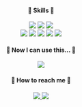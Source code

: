 <!-- ## 🧑🏻‍💻 Hi There, I'm Front-end Developer -->
  
  <div align='center'>
  <!-- skills start -->
  <h4>📝 Skills 📝</h4>
  <img src="https://img.shields.io/badge/HTML5-E34F26?style=flat-square&logo=HTML5&logoColor=white"/>
  <img src="https://img.shields.io/badge/CSS3-1572B6?style=flat-square&logo=CSS3&logoColor=white"/>
  <img src="https://img.shields.io/badge/Scss-CC6699?style=flat-square&logo=Sass&logoColor=white"/>
  <br/>
  <img src="https://img.shields.io/badge/JavaScript-F7DF1E?style=flat-square&logo=JavaScript&logoColor=white"/>
  <img src="https://img.shields.io/badge/React-61DAFB?style=flat-square&logo=React&logoColor=white"/>
  <img src="https://img.shields.io/badge/StyledComponents-DB7093?style=flat-square&logo=StyledComponents&logoColor=white"/>
  <img src="https://img.shields.io/badge/Redux-764ABC?style=flat-square&logo=Redux&logoColor=white"/>
  <img src="https://img.shields.io/badge/jQuery-0769AD?style=flat-square&logo=jQuery&logoColor=white"/>
  <!-- skills end -->
  
  <!-- now studing this start -->
  <h4>🌷 Now I can use this... 🌷</h4>
  <img src="https://img.shields.io/badge/TypeScript-3178C6?style=flat-square&logo=TypeScript&logoColor=white"/>
  <!-- new studing this end -->
  
  <!-- tools start -->
<!--   <h4>🔨 Tools 🔨</h4>
  
  <img src="https://img.shields.io/badge/Postman-FF6C37?style=flat-square&logo=Postman&logoColor=white"/>
  <img src="https://img.shields.io/badge/Slack-4A154B?style=flat-square&logo=Slack&logoColor=white"/>
  <img src="https://img.shields.io/badge/Visual Studio Code-007ACC?style=flat-square&logo=Visual Studio Code&logoColor=white"/>
  <img src="https://img.shields.io/badge/Prettier-F7B93E?style=flat-square&logo=Prettier&logoColor=white"/> -->
  
<!--   <h4>🪄 Design & Video Editing 🪄</h4>
  <img src="https://img.shields.io/badge/Adobe Illustrator-FF9A00?style=flat-square&logo=Adobe Illustrator&logoColor=white"/>
  <img src="https://img.shields.io/badge/Adobe Photoshop-31A8FF?style=flat-square&logo=Adobe Photoshop&logoColor=white"/>
  <img src="https://img.shields.io/badge/Adobe XD-FF61F6?style=flat-square&logo=Adobe XD&logoColor=white"/>
  <br/>
  <img src="https://img.shields.io/badge/Adobe Premiere Pro-9999FF?style=flat-square&logo=Adobe Premiere Pro&logoColor=white"/>
  <img src="https://img.shields.io/badge/Adobe After Effects-9999FF?style=flat-square&logo=Adobe After Effects&logoColor=white"/> -->
  <!-- tools end -->
  
  <!-- how to reach me start -->
  <h4>🐠 How to reach me 🐠<h4>

<!--   <a href="https://instagram.com/132.o3">
    <img src="http://img.shields.io/badge/-Instagram-black?style=flat&logo=Instagram&link=https://www.instagram.com/132.o3/"/>
  </a> -->
<!--   <a href="https://royal-foundation-7a0.notion.site/132-o3-9deebf2c25b5459c9eafb6976c77c5b7">
     <img src="https://img.shields.io/badge/Notion-000000?style=flat-square&logo=Notion&logoColor=white"/>
  </a> -->
   <a href="https://velog.io/@132-o3">
        <img src="https://img.shields.io/badge/Blog-000000?style=flat-square&logo=Blog&logoColor=white"/>
   </a> 
  <img src="https://img.shields.io/badge/jys0323117@naver.com-000000?style=flat-square&logo=jys0323117@naver.com&logoColor=white"/>
  <!-- how to reach me end -->
</div>
